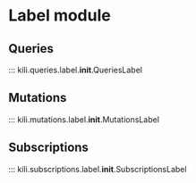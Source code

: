 # Label module

## Queries

::: kili.queries.label.__init__.QueriesLabel

## Mutations

::: kili.mutations.label.__init__.MutationsLabel

## Subscriptions

::: kili.subscriptions.label.__init__.SubscriptionsLabel
